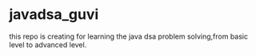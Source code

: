 # javadsa_guvi
this repo is creating for learning the java dsa problem solving,from basic level to advanced level.
